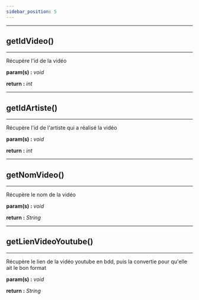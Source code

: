 ```yaml
---
sidebar_position: 5
---
```


---

## getIdVideo()

---

Récupère l'id de la vidéo

**param(s) :** _void_

**return :** _int_

---

## getIdArtiste()

---

Récupère l'id de l'artiste qui a réalisé la vidéo

**param(s) :** _void_

**return :** _int_

---

## getNomVideo()

---

Récupère le nom de la vidéo

**param(s) :** _void_

**return :** _String_

---

## getLienVideoYoutube()

---

Récupère le lien de la vidéo youtube en bdd, puis la convertie pour qu'elle ait le bon format

**param(s) :** _void_

**return :** _String_
